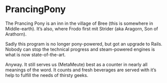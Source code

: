 # PrancingPony

The Prancing Pony is an inn in the village of Bree (this is somewhere in Middle-earth). It’s also, where Frodo first mit Strider (aka
Aragorn, Son of Arathorn).

Sadly this program is no longer pony-powered, but got an upgrade to Rails. Nobody can stop the technical progress and steam-powered
engines is what is now state-of-the-art.

Anyway. It still serves us (MetaMeute) best as a counter in nearly all meanings of the word. It counts and fresh beverages are served
with it’s help to fulfill the needs of thirsty geeks.

